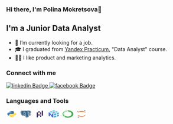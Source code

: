 ### Hi there, I'm Polina Mokretsova👋

## I'm a Junior Data Analyst

* 🔭 I’m currently looking for a job.
* 🎓 I graduated from [Yandex Practicum](https://practicum.yandex.ru/), "Data Analyst" course.
* 🫶🏻 I like product and marketing analytics. 

### Connect with me

<div id="badges">
  <a href="https://www.linkedin.com/in/polina-mokretsova-37a471258/">
    <img src="https://img.shields.io/badge/linkedin-blue?style=for-the-badge&logo=linkedin&logoColor=white" alt="linkedin Badge"/>
  </a>
  <a href="https://www.facebook.com/profile.php?id=100041244644857">
    <img src="https://img.shields.io/badge/facebook-blue?style=for-the-badge&logo=facebook&logoColor=white" alt="facebook Badge"/>
  </a>
</div>

### Languages and Tools
<div>
  <img src="https://github.com/devicons/devicon/blob/master/icons/python/python-original.svg" title="python" alt="python" width="30" height="20"/>&nbsp;
  <img src="https://github.com/devicons/devicon/blob/master/icons/postgresql/postgresql-original.svg" title="postgresql" alt="postgresql" width="30" height="20"/>&nbsp;
  <img src="https://github.com/devicons/devicon/blob/master/icons/pandas/pandas-original.svg" title="pandas" alt="pandas" width="30" height="20"/>&nbsp;
  <img src="https://github.com/devicons/devicon/blob/master/icons/numpy/numpy-original.svg" title="numpy" alt="numpy" width="30" height="20"/>&nbsp;
  <img src="https://github.com/devicons/devicon/blob/master/icons/anaconda/anaconda-original.svg" title="anaconda" alt="anaconda" width="30" height="20"/>&nbsp;
  <img src="https://github.com/devicons/devicon/blob/master/icons/jupyter/jupyter-original.svg" title="anaconda" alt="anaconda" width="30" height="20"/>&nbsp;

<!--
**polina-mokretsova/polina-mokretsova** is a ✨ _special_ ✨ repository because its `README.md` (this file) appears on your GitHub profile.

Here are some ideas to get you started:

🔭 I’m currently looking for a job.
- 🌱 I’m currently learning ...
- 👯 I’m looking to collaborate on ...
- 🤔 I’m looking for help with ...
- 💬 Ask me about ...
- 📫 How to reach me: ...
- 😄 Pronouns: ...
- ⚡ Fun fact: ...

# Я сейчас нахожусь в поиске работы
# Я окончила обучение в Яндекс Пракутикуме на курсе "Аналитик данных"
# Мне интересна продуктовая и маркетинговая аналитика

-->
